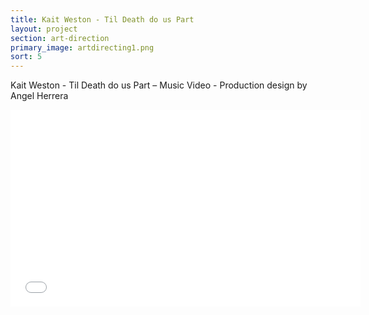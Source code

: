 ```yaml
---
title: Kait Weston - Til Death do us Part
layout: project
section: art-direction
primary_image: artdirecting1.png
sort: 5
---
```


Kait Weston - Til Death do us Part – Music Video - Production design by Angel Herrera

<div class="video-container">
  <iframe width="560" height="315" src="//www.youtube.com/embed/V8YgiyLs_h4" frameborder="0" allowfullscreen></iframe>
</div>
